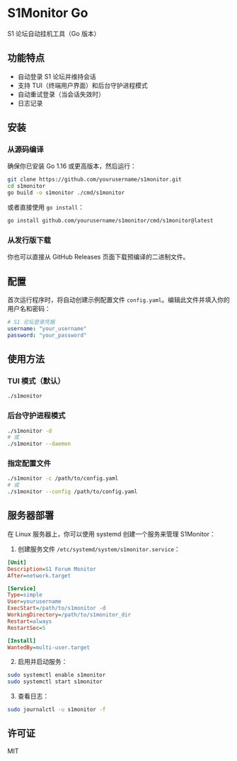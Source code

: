# S1Monitor Go

S1 论坛自动挂机工具（Go 版本）

## 功能特点

- 自动登录 S1 论坛并维持会话
- 支持 TUI（终端用户界面）和后台守护进程模式
- 自动重试登录（当会话失效时）
- 日志记录

## 安装

### 从源码编译

确保你已安装 Go 1.16 或更高版本，然后运行：

```bash
git clone https://github.com/yourusername/s1monitor.git
cd s1monitor
go build -o s1monitor ./cmd/s1monitor
```

或者直接使用 `go install`：

```bash
go install github.com/yourusername/s1monitor/cmd/s1monitor@latest
```

### 从发行版下载

你也可以直接从 GitHub Releases 页面下载预编译的二进制文件。

## 配置

首次运行程序时，将自动创建示例配置文件 `config.yaml`。编辑此文件并填入你的用户名和密码：

```yaml
# S1 论坛登录凭据
username: "your_username"
password: "your_password"
```

## 使用方法

### TUI 模式（默认）

```bash
./s1monitor
```

### 后台守护进程模式

```bash
./s1monitor -d
# 或
./s1monitor --daemon
```

### 指定配置文件

```bash
./s1monitor -c /path/to/config.yaml
# 或
./s1monitor --config /path/to/config.yaml
```

## 服务器部署

在 Linux 服务器上，你可以使用 systemd 创建一个服务来管理 S1Monitor：

1. 创建服务文件 `/etc/systemd/system/s1monitor.service`：

```ini
[Unit]
Description=S1 Forum Monitor
After=network.target

[Service]
Type=simple
User=yourusername
ExecStart=/path/to/s1monitor -d
WorkingDirectory=/path/to/s1monitor_dir
Restart=always
RestartSec=5

[Install]
WantedBy=multi-user.target
```

2. 启用并启动服务：

```bash
sudo systemctl enable s1monitor
sudo systemctl start s1monitor
```

3. 查看日志：

```bash
sudo journalctl -u s1monitor -f
```

## 许可证

MIT
